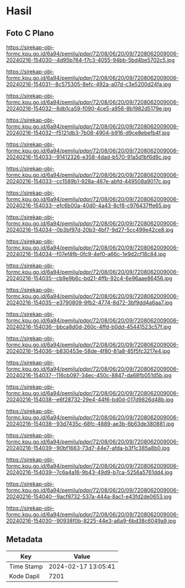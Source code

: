# Hasil

## Foto C Plano

https://sirekap-obj-formc.kpu.go.id/6a94/pemilu/pdpr/72/08/06/20/09/7208062009006-20240216-154030--4d95b764-f7c3-4055-94bb-5bd4be5702c5.jpg

https://sirekap-obj-formc.kpu.go.id/6a94/pemilu/pdpr/72/08/06/20/09/7208062009006-20240216-154031--8c575305-8efc-492a-a07d-c3e5200d24fa.jpg

https://sirekap-obj-formc.kpu.go.id/6a94/pemilu/pdpr/72/08/06/20/09/7208062009006-20240216-154032--8db1ca59-f090-4ce5-a956-8b1982d5179e.jpg

https://sirekap-obj-formc.kpu.go.id/6a94/pemilu/pdpr/72/08/06/20/09/7208062009006-20240216-154032--f5121db3-7b08-4904-b916-d9ce8ebefb4f.jpg

https://sirekap-obj-formc.kpu.go.id/6a94/pemilu/pdpr/72/08/06/20/09/7208062009006-20240216-154033--91412326-e358-4dad-b570-91a5d1bf6d9c.jpg

https://sirekap-obj-formc.kpu.go.id/6a94/pemilu/pdpr/72/08/06/20/09/7208062009006-20240216-154033--cc1589b1-928a-467e-abfd-449508a9017c.jpg

https://sirekap-obj-formc.kpu.go.id/6a94/pemilu/pdpr/72/08/06/20/09/7208062009006-20240216-154033--efc6b00a-40d0-4a43-8cf8-c976437ffe65.jpg

https://sirekap-obj-formc.kpu.go.id/6a94/pemilu/pdpr/72/08/06/20/09/7208062009006-20240216-154034--0b3bf97d-20b3-4bf7-9d27-5cc499e42ce8.jpg

https://sirekap-obj-formc.kpu.go.id/6a94/pemilu/pdpr/72/08/06/20/09/7208062009006-20240216-154034--f07ef4fb-0fc9-4ef0-a66c-1e9d2cf18c84.jpg

https://sirekap-obj-formc.kpu.go.id/6a94/pemilu/pdpr/72/08/06/20/09/7208062009006-20240216-154035--cb9e9b6c-bd21-4ffb-92c4-6e96aae86456.jpg

https://sirekap-obj-formc.kpu.go.id/6a94/pemilu/pdpr/72/08/06/20/09/7208062009006-20240216-154035--e3790809-9fb2-4774-8d72-3bf9dd4a6aa7.jpg

https://sirekap-obj-formc.kpu.go.id/6a94/pemilu/pdpr/72/08/06/20/09/7208062009006-20240216-154036--bbca8d0d-260c-4ffd-b0dd-45441523c57f.jpg

https://sirekap-obj-formc.kpu.go.id/6a94/pemilu/pdpr/72/08/06/20/09/7208062009006-20240216-154036--b830453e-58de-4f80-81a8-85f5fc3217e4.jpg

https://sirekap-obj-formc.kpu.go.id/6a94/pemilu/pdpr/72/08/06/20/09/7208062009006-20240216-154037--116cb097-34ec-450c-8847-da68fb051d5b.jpg

https://sirekap-obj-formc.kpu.go.id/6a94/pemilu/pdpr/72/08/06/20/09/7208062009006-20240216-154038--e6f28732-29e4-44f6-bd0d-017d9826d48b.jpg

https://sirekap-obj-formc.kpu.go.id/6a94/pemilu/pdpr/72/08/06/20/09/7208062009006-20240216-154038--93d7435c-68fc-4889-ae3b-6b63de380881.jpg

https://sirekap-obj-formc.kpu.go.id/6a94/pemilu/pdpr/72/08/06/20/09/7208062009006-20240216-154039--90bf1663-73d7-44e7-afda-b3f1c385a8b0.jpg

https://sirekap-obj-formc.kpu.go.id/6a94/pemilu/pdpr/72/08/06/20/09/7208062009006-20240216-154039--7c6a4a16-9b43-49d9-b7ca-5256a5761dd4.jpg

https://sirekap-obj-formc.kpu.go.id/6a94/pemilu/pdpr/72/08/06/20/09/7208062009006-20240216-154040--9acf9732-537a-444a-8ac1-e43fd2de0653.jpg

https://sirekap-obj-formc.kpu.go.id/6a94/pemilu/pdpr/72/08/06/20/09/7208062009006-20240216-154030--90938f0b-8225-44e3-a6a9-6bd38c6049a9.jpg


## Metadata

| Key        | Value               |
| ---------- | ------------------- |
| Time Stamp | 2024-02-17 13:05:41 |
| Kode Dapil | 7201                |




